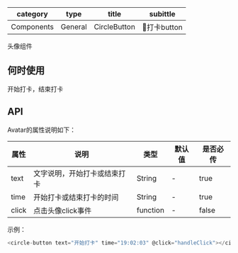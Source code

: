 | category | type | title | subittle |
| --- | --- | --- | --- |
| Components | General | CircleButton | 打卡button |

头像组件

## 何时使用

开始打卡，结束打卡

## API

Avatar的属性说明如下：

| 属性 | 说明 | 类型 | 默认值 | 是否必传 |
| --- | --- | --- | --- | --- |
| text | 文字说明，开始打卡或结束打卡 | String | - | true |
| time | 开始打卡或结束打卡的时间 | String | - | true |
| click | 点击头像click事件 | function | - | false |

示例：
``` js
<circle-button text="开始打卡" time="19:02:03" @click="handleClick"></circle-button>
```
